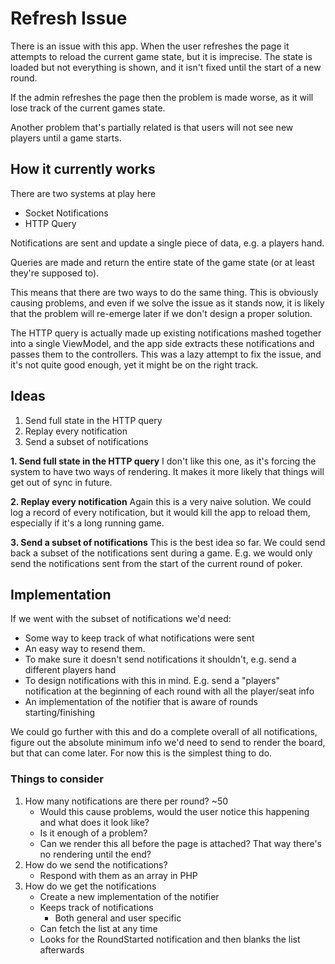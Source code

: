# Refresh Issue

There is an issue with this app. When the user refreshes the page it attempts to reload the current game state, but it is imprecise.
The state is loaded but not everything is shown, and it isn't fixed until the start of a new round.

If the admin refreshes the page then the problem is made worse, as it will lose track of the current games state.

Another problem that's partially related is that users will not see new players until a game starts.

## How it currently works
There are two systems at play here
- Socket Notifications
- HTTP Query

Notifications are sent and update a single piece of data, e.g. a players hand.

Queries are made and return the entire state of the game state (or at least they're supposed to).

This means that there are two ways to do the same thing. This is obviously causing problems, and even if we solve the issue as it stands now, it is likely that the problem will re-emerge later if we don't design a proper solution.

The HTTP query is actually made up existing notifications mashed together into a single ViewModel, and the app side extracts these notifications and passes them to the controllers. This was a lazy attempt to fix the issue, and it's not quite good enough, yet it might be on the right track.

## Ideas
1. Send full state in the HTTP query
2. Replay every notification
3. Send a subset of notifications

**1. Send full state in the HTTP query**
I don't like this one, as it's forcing the system to have two ways of rendering. It makes it more likely that things will get out of sync in future.

**2. Replay every notification**
Again this is a very naive solution. We could log a record of every notification, but it would kill the app to reload them, especially if it's a long running game.

**3. Send a subset of notifications**
This is the best idea so far. We could send back a subset of the notifications sent during a game. E.g. we would only send the notifications sent from the start of the current round of poker.

## Implementation
If we went with the subset of notifications we'd need:
- Some way to keep track of what notifications were sent
- An easy way to resend them.
- To make sure it doesn't send notifications it shouldn't, e.g. send a different players hand
- To design notifications with this in mind. E.g. send a "players" notification at the beginning of each round with all the player/seat info
- An implementation of the notifier that is aware of rounds starting/finishing

We could go further with this and do a complete overall of all notifications, figure out the absolute minimum info we'd need to send to render the board, but that can come later. For now this is the simplest thing to do.

### Things to consider
1. How many notifications are there per round? ~50
    - Would this cause problems, would the user notice this happening and what does it look like?
    - Is it enough of a problem?
    - Can we render this all before the page is attached? That way there's no rendering until the end?
2. How do we send the notifications?
    - Respond with them as an array in PHP
3. How do we get the notifications
    - Create a new implementation of the notifier
    - Keeps track of notifications
        - Both general and user specific
    - Can fetch the list at any time
    - Looks for the RoundStarted notification and then blanks the list afterwards
